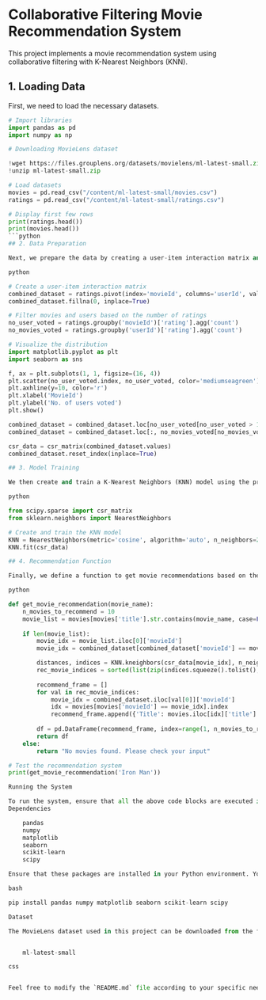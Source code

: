 # Collaborative Filtering Movie Recommendation System

This project implements a movie recommendation system using collaborative filtering with K-Nearest Neighbors (KNN).

## 1. Loading Data

First, we need to load the necessary datasets.

```python
# Import libraries
import pandas as pd
import numpy as np

# Downloading MovieLens dataset

!wget https://files.grouplens.org/datasets/movielens/ml-latest-small.zip
!unzip ml-latest-small.zip

# Load datasets
movies = pd.read_csv("/content/ml-latest-small/movies.csv")
ratings = pd.read_csv("/content/ml-latest-small/ratings.csv")

# Display first few rows
print(ratings.head())
print(movies.head())
```python
## 2. Data Preparation

Next, we prepare the data by creating a user-item interaction matrix and filtering it based on the number of ratings.

python

# Create a user-item interaction matrix
combined_dataset = ratings.pivot(index='movieId', columns='userId', values='rating')
combined_dataset.fillna(0, inplace=True)

# Filter movies and users based on the number of ratings
no_user_voted = ratings.groupby('movieId')['rating'].agg('count')
no_movies_voted = ratings.groupby('userId')['rating'].agg('count')

# Visualize the distribution
import matplotlib.pyplot as plt
import seaborn as sns

f, ax = plt.subplots(1, 1, figsize=(16, 4))
plt.scatter(no_user_voted.index, no_user_voted, color='mediumseagreen')
plt.axhline(y=10, color='r')
plt.xlabel('MovieId')
plt.ylabel('No. of users voted')
plt.show()

combined_dataset = combined_dataset.loc[no_user_voted[no_user_voted > 10].index, :]
combined_dataset = combined_dataset.loc[:, no_movies_voted[no_movies_voted > 50].index]

csr_data = csr_matrix(combined_dataset.values)
combined_dataset.reset_index(inplace=True)

## 3. Model Training

We then create and train a K-Nearest Neighbors (KNN) model using the prepared data.

python

from scipy.sparse import csr_matrix
from sklearn.neighbors import NearestNeighbors

# Create and train the KNN model
KNN = NearestNeighbors(metric='cosine', algorithm='auto', n_neighbors=20, n_jobs=-1)
KNN.fit(csr_data)

## 4. Recommendation Function

Finally, we define a function to get movie recommendations based on the trained KNN model.

python

def get_movie_recommendation(movie_name):
    n_movies_to_recommend = 10
    movie_list = movies[movies['title'].str.contains(movie_name, case=False)]
    
    if len(movie_list):
        movie_idx = movie_list.iloc[0]['movieId']
        movie_idx = combined_dataset[combined_dataset['movieId'] == movie_idx].index[0]

        distances, indices = KNN.kneighbors(csr_data[movie_idx], n_neighbors=n_movies_to_recommend+1)
        rec_movie_indices = sorted(list(zip(indices.squeeze().tolist(), distances.squeeze().tolist())), key=lambda x: x[1])[1:]
        
        recommend_frame = []
        for val in rec_movie_indices:
            movie_idx = combined_dataset.iloc[val[0]]['movieId']
            idx = movies[movies['movieId'] == movie_idx].index
            recommend_frame.append({'Title': movies.iloc[idx]['title'].values[0], 'Distance': val[1]})
        
        df = pd.DataFrame(recommend_frame, index=range(1, n_movies_to_recommend+1))
        return df
    else:
        return "No movies found. Please check your input"

# Test the recommendation system
print(get_movie_recommendation('Iron Man'))

Running the System

To run the system, ensure that all the above code blocks are executed in sequence in your Python environment.
Dependencies

    pandas
    numpy
    matplotlib
    seaborn
    scikit-learn
    scipy

Ensure that these packages are installed in your Python environment. You can install them using pip:

bash

pip install pandas numpy matplotlib seaborn scikit-learn scipy

Dataset

The MovieLens dataset used in this project can be downloaded from the following links:


    ml-latest-small

css


Feel free to modify the `README.md` file according to your specific needs or environment.